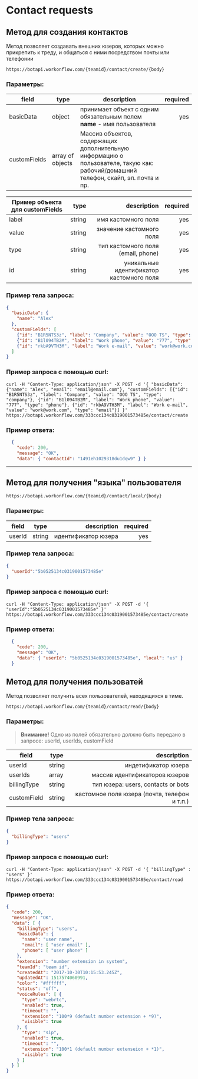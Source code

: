 # Contact requests

## Метод для создания контактов
Метод позволяет создавать внешних юзеров, которых можно прикрепить к треду, и общаться с ними посредством почты или телефонии

```https://botapi.workonflow.com/{teamid}/contact/create/{body}```

### Параметры:

| field         | type          | description| required |
| ------------- |---------------| ----------------------|----:|
| basicData     | object        | принимает объект с одним обязательным полем **name** - имя пользователя | yes
| customFields  | array of objects  | Массив объектов, содержащих дополнительную информацию о пользователе, такую как: рабочий/домашний телефон, скайп, эл. почта и пр. |

|Пример объекта для customFields |  type | description | required|
|-----|----:|-----:|---:|
| label         | string        | имя кастомного поля   | yes |
| value         | string        | значение кастомного поля  | yes |
| type          | string        | тип кастомного поля (email, phone)   | yes |
| id            | string        | уникальные идентификатор кастомного поля | yes |

### Пример тела запроса:

```json
{
  "basicData": {
    "name": "Alex"
  },
  "customFields": [
    {"id": "B1R5NTS3z", "label": "Company", "value": "OOO TS", "type": "company"},
    {"id": "B1l094TB2M", "label": "Work phone", "value": "777", "type": "phone"},
    {"id": "rkbA9VTH3M", "label": "Work e-mail", "value": "work@work.com", "type": "email"}
  ]
}
```

### Пример запроса с помощью curl:
```curl -H "Content-Type: application/json" -X POST -d '{ "basicData": {"name": "Alex", "email": "email@email.com"}, "customFields": [{"id": "B1R5NTS3z", "label": "Company", "value": "OOO TS", "type": "company"}, {"id": "B1l094TB2M", "label": "Work phone", "value": "777", "type": "phone"}, {"id": "rkbA9VTH3M", "label": "Work e-mail", "value": "work@work.com", "type": "email"}] }' https://botapi.workonflow.com/333ccc134c0319001573485e/contact/create```

### Пример ответа:
```json
  {
    "code": 200,
    "message": "OK",
    "data": { "contactId": "1491eh1029318du1dqw9" } }
```
---

## Метод для получения "языка" пользователя

```https://botapi.workonflow.com/{teamid}/contact/local/{body}```

### Параметры:

| field         | type          | description| required |
| ------------- |---------------| ----------------------:| ----:|
| userId     | string        | идентификатор юзера | yes |

### Пример тела запроса:
```json
{
  "userId":"5b0525134c0319001573485e"
}
```

### Пример запроса с помощью curl:
```curl -H "Content-Type: application/json" -X POST -d '{ "userId":"5b0525134c0319001573485e" }' https://botapi.workonflow.com/333ccc134c0319001573485e/contact/create```

### Пример ответа:

```json
  {
    "code": 200,
    "message": "OK",
    "data": { "userId": "5b0525134c0319001573485e", "local": "us" }
  }
```

## Метод для получения пользоватей
Метод позволяет получить всех пользователей, находящихся в тиме.

```https://botapi.workonflow.com/{teamid}/contact/read/{body}```

### Параметры:
> **Внимание!** Одно из полей обязательно должно быть передано в запросе: userId, userIds, customField

| field         | type    | description|
| ------------- |---------| ----------------------:|
| userId        | string  | индетификатор юзера     |
| userIds       | array   | массив идентификаторов юзеров|
| billingType   | string  | тип юзера: users, contacts or bots |
| customField   | string  | кастомное поля юзера (почта, телефон и т.п.)

### Пример тела запроса:

```json
{
  "billingType": "users"
}
```

### Пример запроса с помощью curl:

```curl -H "Content-Type: application/json" -X POST -d '{ "billingType" : "users" }' https://botapi.workonflow.com/333ccc134c0319001573485e/contact/read```

### Пример ответа:
```json
{
  "code": 200,
  "message": "OK",
  "data": [ {
    "billingType": "users",
    "basicData": {
      "name": "user name",
      "email": [ "user email" ],
      "phone": [ "user phone" ]
    },
    "extension": "number extension in system",
    "teamId": "team id",
    "createdAt": "2017-10-30T10:15:53.245Z",
    "updatedAt": 1517574060991,
    "color": "#ffffff",
    "status": "off",
    "voiceRules": [ {
      "type": "webrtc",
      "enabled": true,
      "timeout": "",
      "extension": "100*9 (default number extension + *9)",
      "visible": true
    }, {
      "type": "sip",
      "enabled": true,
      "timeout": "",
      "extension": "100*1 (default number extenseion + *1)",
      "visible": true
    } ]
  } ]
}
```
